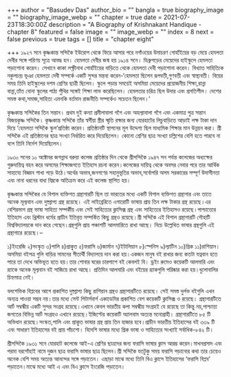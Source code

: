 +++
author = "Basudev Das"
author_bio = ""
bangla = true
biography_image = ""
biography_image_webp = ""
chapter = true
date = 2021-07-23T18:30:00Z
description = "A Biography of Krishnakant Handique - chapter 8"
featured = false
image = ""
image_webp = ""
index = 8
next = false
previous = true
tags = []
title = "chapter eight"

+++
১৯২৭ সনে কৃষ্ণকান্ত সন্দিকৈ ইউরোপ থেকে ফিরে আসার পরে নগাঁওয়ের উমাচরণ গোহাঁইয়ের বড় মেয়ে হেমলতা দেবীর সঙ্গে পরিণয় সূত্রে আবদ্ধ হন। হেমলতা দেবীর জন্ম হয় ১৯১৪ সনে। ডিব্রুগড়ের মেয়েদের হাইস্কুলে হেমলতা পড়াশোনা করেন। সেখানে কাকা লক্ষ্ণীনাথ গোহাঁইয়ের বাড়িতে থেকে হেমলতা দেবী পড়াশোনা করেন। বিখ্যাত সাহিত্যিক নকুলচন্দ্র ভূঞা হেমলতা দেবী সম্পর্কে একটি সুন্দর মন্তব্য করেন-‘হেমলতা ছিলেন রূপবতী,গুণবতী এবং স্বাস্থ্যবতী। বিয়ের সময় তিনি হাইস্কুলের দশম শ্রেণির ছাত্রী ছিলেন। স্কুলে পড়ার সময়েই অসমিয়া মেয়েদের প্রয়োজনীয় শিক্ষা,রান্না বান্না,তাঁত বোনা স্কুলের পাঠ্য পুঁথির সঙ্গেই শিক্ষা লাভ করেছিলেন। হেমলতার চরিত্র ছিল উদার এবং প্রগতিশীল। দেশের সমস্ত কথা,সমাজ,সাহিত্য এমনকি বর্তমান রাজনীতি সম্পর্কেও সচেতন ছিলেন।’

কৃষ্ণকান্ত সন্দিকৈর তিন সন্তান। প্রথম দুই কন্যা প্রমীলাবালা গগৈ এবং অহল্যাবালা গগৈ এবং একমাত্র পুত্র সন্তান বিজয়কৃষ্ণ সন্দিকৈ। কৃষ্ণকান্ত সন্দিকৈ তাঁর স্বর্গীয়া স্ত্রীর স্মৃতি রক্ষার জন্য যোরহাটের লিচুবাড়িতে আড়াই লক্ষ টাকা দান দিয়ে ‘হেমলতা সন্দিকৈ স্কুল’প্রতিষ্ঠা করেন। প্রতিষ্ঠানটি স্থাপনের মূল উদ্দেশ্য ছিল মাধ্যমিক শিক্ষার মান উন্নয়ন করা। শ্রী সন্দিকৈ এই প্রতিষ্ঠানের ছাত্র সংখ্যা নির্ধারিত করে দিয়েছিলেন। কোনো শ্রেণির ছাত্র সংখ্যা চল্লিশের বেশি হতে পারবে না বলে তিনি নির্দেশ দিয়েছিলেন।

১৯৩০ সনের ১০ অক্টোবর জগন্নাথ বরুয়া কলেজ প্রতিষ্ঠার দিন থেকে শ্রীসন্দিকৈ ১৯৪৭ সন পর্যন্ত কলেজের অধ্যক্ষের গুরুদায়িত্ব বহন করে অসমের শিক্ষাজগতে ইতিহাস রচনা করেন।কলেজের দায়িত্ব থেকে অবসর নেবার পরে তার আর্থিক সাহায্যে বিজ্ঞান শাখা গড়ে উঠে।অর্থের অভাব,জনগণের সহানুভূতির অভাব,সর্বোপরি অসম সরকারের সম্পূর্ণ উদাসীনতা এবং নানা ধরনের বাধা বিঘ্নকে অতিক্রম করে এই কলেজ স্থাপিত হয়।

কৃষ্ণকান্ত সন্দিকৈর যে বিশাল ব্যক্তিগত গ্রন্থাগারটি ছিল তা ভারতের মধ্যে একটি বিশাল ব্যক্তিগত গ্রন্থাগার এবং তাতে অনেক মূল্যবান এবং দুষ্প্রাপ্য গ্রন্থ রয়েছে। এই লাইব্রেরিতে এগারোটি ভাষায় প্রায় তিন লক্ষ টাকার গ্রন্থ রয়েছে।এর বেশিরভাগ গ্রন্থ ভাষা সাহিত্য সম্পর্কীয় এবং সেই সাহিত্যের ক্লাসিক্স গ্রন্থ এবং সাহিত্যের ইতিহাসও রয়েছে।পাশ্চাত্ত্যের ইতিহাস এবং খ্রিস্টান ধর্মের প্রাচীন ইতিবৃত্ত সম্পর্কিত কিছু গ্রন্থও রয়েছে।শ্রী সন্দিকৈ এই বিশাল গ্রন্থাগারটি গৌহাটি বিশ্ববিদ্যালয়কে দান করে গেছেন।গ্রন্থগুলি প্রায় পঞ্চাশটি আলমারিতে রাখা আছে। নিচে উল্লেখিত ভাষার গ্রন্থগুলি এই গ্রন্থাগারে রয়েছে।–

১)ইংরেজি ২)সংস্কৃত ৩)পালি ৪)প্রাকৃ্ত ৫)ফরাসি ৬)জার্মান ৭)ইটালিয়ান ৮)স্পেনিস ৯)ল্যাটিন ১০)গ্রিক ১১)রাশিয়ান। অসমিয়া বইপত্র গুলি বাড়ির সামনের গীতার্থী বিদ্যালয়ে দান করা হয়।একজন মানুষ বই রাখার জন্য কতটা যত্নবান হতে পারে তা দেখে অভিভূত হতে হয়।তার শোবার ঘরের চারপাশে বই কেবলই বি। ড্রইং রুমেও কয়েকটি আলমারি এবং র‍্যাকে অনেক মূল্যবান বই সাজিয়ে রাখা আছে। প্রতিদিন আলমারি এবং বইয়ের র‍্যাকগুলি পরিষ্কার করা হয়।ধুলোবালির চিহ্নমাত্র নেই।

বলশেভিক বিপ্লবের আগে প্রকাশিত দুষ্প্রাপ্য কিছু রাশিয়ান গ্রন্থও গ্রন্থাগারটিতে রয়েছে। সেই সমস্ত দুর্লভ বইগুলি এখন অন্যত্র পাওয়া সম্ভব নয়।তার মধ্যে সেন্ট পিটার্সবার্গ একাডেমির প্রকাশিত বেশ কয়েকটি ক্লাসিক্স ও রয়েছে। গ্রন্থাগারটিতে আর্ট সম্বন্ধীয় একটি সুন্দর সংগ্রহ রয়েছে।এখানে কেবল ভারতীয় কলা সম্বন্ধীয় সংগ্রহই যে রয়েছে তা কিন্তু নয়,পাশ্চাত্ত্য জগতের বিভিন্ন আর্ট সংগ্রহও এখানে রয়েছে।ইজিপ্টের কয়েকটি অ্যালবাম অত্যন্ত মনোগ্রাহী। গ্রন্থাগারটিতে ৮৫ টি অভিধান রয়েছে।সংস্কত,পালি এবং প্রাকৃ্ত ভাষার গ্রন্থ প্রায় তিন হাজার হবে।প্রাচীন ভারতীয় ইতিহাসের বই ৩৩৯ টি এবং সাধারণ ইতিহাসের বই প্রায় পাঁচশো। বিদেশি ভাষার মধ্যে গ্রিক ভাষা ও সাহিত্যের সংখ্যাই সর্বাধিক-৮৪২ টি।

শ্রীসন্দিকৈ ১৯৩১ সনে যোরহাট কলেজে আই-এ শ্রেণির ছাত্রদের জন্য ফরাসি ভাষার ক্লাস আরম্ভ করেন।মাখনপ্রসাদ এবং পরমা বরগোঁহাই নামে দুজন ছাত্র ফরাসি ভাষার ছাত্র ছিলেন।শ্রী সন্দিকৈ যতটুকু সময় ফরাসি পড়ানোর কথা তার চেয়েও অনেক বেশি সময় অত্যন্ত আনন্দের সঙ্গে পড়াতেন। এছাড়া মাঝে মধ্যে তিনি বিএ ক্লাসে ইতিহাসের ‘ফরাসি বিপ্লব’ পড়াতেন।মাঝে মধ্যে আই এ এবং বিএ ক্লাসে ইংরেজি পড়াতেন।